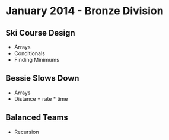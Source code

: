 # January 2014 - Bronze Division

## Ski Course Design
- Arrays
- Conditionals
- Finding Minimums

## Bessie Slows Down
- Arrays
- Distance = rate * time

## Balanced Teams
- Recursion 
